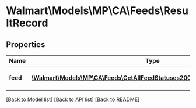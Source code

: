 # Walmart\Models\MP\CA\Feeds\ResultRecord

## Properties

Name | Type | Description | Notes
------------ | ------------- | ------------- | -------------
**feed** | [**\Walmart\Models\MP\CA\Feeds\GetAllFeedStatuses200ResponseResultsFeedInner[]**](GetAllFeedStatuses200ResponseResultsFeedInner.md) | The feed status results | [optional]


[[Back to Model list]](./) [[Back to API list]](../../../../../README.md#supported-apis) [[Back to README]](../../../../../README.md)
